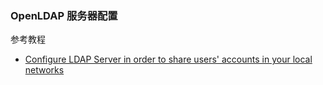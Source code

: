 ### OpenLDAP 服务器配置

参考教程

* [Configure LDAP Server in order to share users' accounts in your local networks](https://www.server-world.info/en/note?os=CentOS_7&p=openldap)

